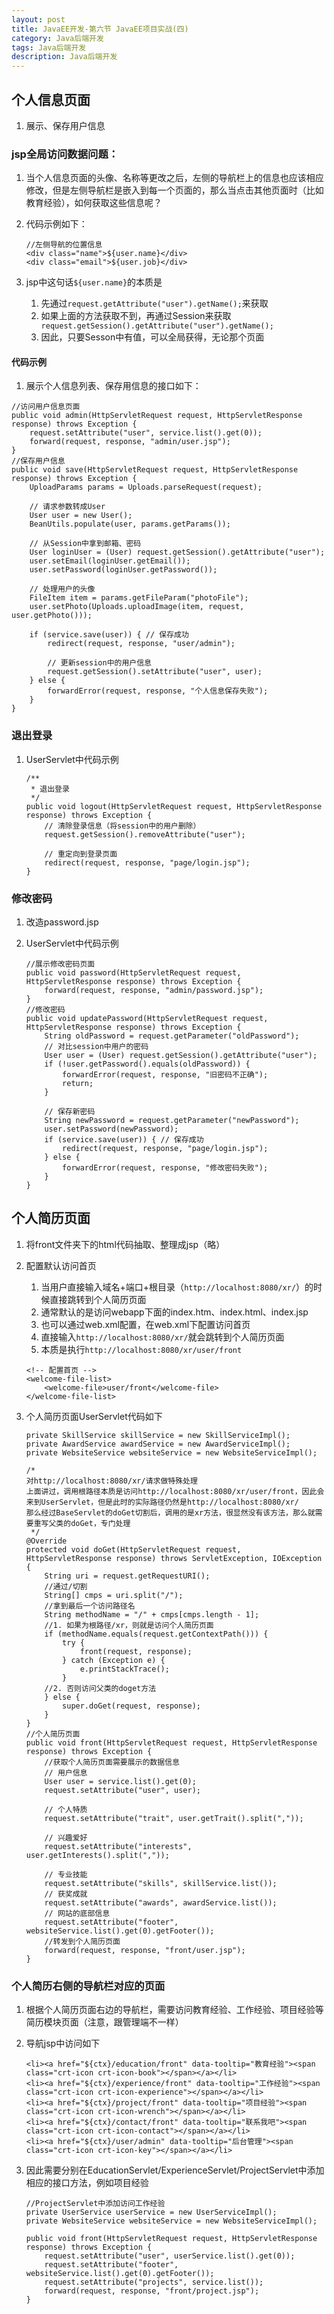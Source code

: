 ```yaml
---
layout: post
title: JavaEE开发-第六节 JavaEE项目实战(四)
category: Java后端开发
tags: Java后端开发
description: Java后端开发
--- 
```


## 个人信息页面
1. 展示、保存用户信息
### jsp全局访问数据问题：
1. 当个人信息页面的头像、名称等更改之后，左侧的导航栏上的信息也应该相应修改，但是左侧导航栏是嵌入到每一个页面的，那么当点击其他页面时（比如教育经验），如何获取这些信息呢？
2. 代码示例如下：
    
    ```
    //左侧导航的位置信息
    <div class="name">${user.name}</div>
    <div class="email">${user.job}</div>
    ```
    
3. jsp中这句话`${user.name}`的本质是
    1. 先通过`request.getAttribute("user").getName();`来获取
    2. 如果上面的方法获取不到，再通过Session来获取` request.getSession().getAttribute("user").getName();`
    3. 因此，只要Sesson中有值，可以全局获得，无论那个页面
    
#### 代码示例
1. 展示个人信息列表、保存用信息的接口如下：
    
```
//访问用户信息页面
public void admin(HttpServletRequest request, HttpServletResponse response) throws Exception {
    request.setAttribute("user", service.list().get(0));
    forward(request, response, "admin/user.jsp");
}
//保存用户信息
public void save(HttpServletRequest request, HttpServletResponse response) throws Exception {
    UploadParams params = Uploads.parseRequest(request);

    // 请求参数转成User
    User user = new User();
    BeanUtils.populate(user, params.getParams());

    // 从Session中拿到邮箱、密码
    User loginUser = (User) request.getSession().getAttribute("user");
    user.setEmail(loginUser.getEmail());
    user.setPassword(loginUser.getPassword());

    // 处理用户的头像
    FileItem item = params.getFileParam("photoFile");
    user.setPhoto(Uploads.uploadImage(item, request, user.getPhoto()));

    if (service.save(user)) { // 保存成功
        redirect(request, response, "user/admin");

        // 更新session中的用户信息
        request.getSession().setAttribute("user", user);
    } else {
        forwardError(request, response, "个人信息保存失败");
    }
}
```


### 退出登录
1. UserServlet中代码示例
    
    ```
    /**
     * 退出登录
     */
    public void logout(HttpServletRequest request, HttpServletResponse response) throws Exception {
        // 清除登录信息（将session中的用户删除）
        request.getSession().removeAttribute("user");

        // 重定向到登录页面
        redirect(request, response, "page/login.jsp");
    }
    ```

### 修改密码
1. 改造password.jsp
2. UserServlet中代码示例
    
    ```
    //展示修改密码页面
    public void password(HttpServletRequest request, HttpServletResponse response) throws Exception {
        forward(request, response, "admin/password.jsp");
    }
    //修改密码
    public void updatePassword(HttpServletRequest request, HttpServletResponse response) throws Exception {
        String oldPassword = request.getParameter("oldPassword");
        // 对比session中用户的密码
        User user = (User) request.getSession().getAttribute("user");
        if (!user.getPassword().equals(oldPassword)) {
            forwardError(request, response, "旧密码不正确");
            return;
        }

        // 保存新密码
        String newPassword = request.getParameter("newPassword");
        user.setPassword(newPassword);
        if (service.save(user)) { // 保存成功
            redirect(request, response, "page/login.jsp");
        } else {
            forwardError(request, response, "修改密码失败");
        }
    }
    ```

## 个人简历页面
1. 将front文件夹下的html代码抽取、整理成jsp（略）
2. 配置默认访问首页
    1. 当用户直接输入域名+端口+根目录（`http://localhost:8080/xr/`）的时候直接跳转到个人简历页面
    2. 通常默认的是访问webapp下面的index.htm、index.html、index.jsp
    3. 也可以通过web.xml配置，在web.xml下配置访问首页
    4. 直接输入`http://localhost:8080/xr/`就会跳转到个人简历页面
    5. 本质是执行`http://localhost:8080/xr/user/front`
    
    ```
    <!-- 配置首页 -->
    <welcome-file-list>
        <welcome-file>user/front</welcome-file>
    </welcome-file-list>
    ```
3. 个人简历页面UserServlet代码如下
    
    ```
    private SkillService skillService = new SkillServiceImpl();
    private AwardService awardService = new AwardServiceImpl();
    private WebsiteService websiteService = new WebsiteServiceImpl();

    /*
    对http://localhost:8080/xr/请求做特殊处理
    上面讲过，调用根路径本质是访问http://localhost:8080/xr/user/front，因此会来到UserServlet，但是此时的实际路径仍然是http://localhost:8080/xr/
    那么经过BaseServlet的doGet切割后，调用的是xr方法，很显然没有该方法，那么就需要重写父类的doGet，专门处理
     */
    @Override
    protected void doGet(HttpServletRequest request, HttpServletResponse response) throws ServletException, IOException {
        String uri = request.getRequestURI();
        //通过/切割
        String[] cmps = uri.split("/");
        //拿到最后一个访问路径名
        String methodName = "/" + cmps[cmps.length - 1];
        //1. 如果为根路径/xr，则就是访问个人简历页面
        if (methodName.equals(request.getContextPath())) {
            try {
                front(request, response);
            } catch (Exception e) {
                e.printStackTrace();
            }
        //2. 否则访问父类的doget方法
        } else {
            super.doGet(request, response);
        }
    }
    //个人简历页面
    public void front(HttpServletRequest request, HttpServletResponse response) throws Exception {
        //获取个人简历页面需要展示的数据信息
        // 用户信息
        User user = service.list().get(0);
        request.setAttribute("user", user);

        // 个人特质
        request.setAttribute("trait", user.getTrait().split(","));

        // 兴趣爱好
        request.setAttribute("interests", user.getInterests().split(","));

        // 专业技能
        request.setAttribute("skills", skillService.list());
        // 获奖成就
        request.setAttribute("awards", awardService.list());
        // 网站的底部信息
        request.setAttribute("footer", websiteService.list().get(0).getFooter());
        //转发到个人简历页面
        forward(request, response, "front/user.jsp");
    }
    ```
  
### 个人简历右侧的导航栏对应的页面  
1. 根据个人简历页面右边的导航栏，需要访问教育经验、工作经验、项目经验等简历模块页面（注意，跟管理端不一样）
2. 导航jsp中访问如下
        
    ```
    <li><a href="${ctx}/education/front" data-tooltip="教育经验"><span 
    class="crt-icon crt-icon-book"></span></a></li>
    <li><a href="${ctx}/experience/front" data-tooltip="工作经验"><span 
    class="crt-icon crt-icon-experience"></span></a></li>
    <li><a href="${ctx}/project/front" data-tooltip="项目经验"><span 
    class="crt-icon crt-icon-wrench"></span></a></li>
    <li><a href="${ctx}/contact/front" data-tooltip="联系我吧"><span 
    class="crt-icon crt-icon-contact"></span></a></li>
    <li><a href="${ctx}/user/admin" data-tooltip="后台管理"><span
    class="crt-icon crt-icon-key"></span></a></li>
    ```
3. 因此需要分别在EducationServlet/ExperienceServlet/ProjectServlet中添加相应的接口方法，例如项目经验
       
    ```
    //ProjectServlet中添加访问工作经验
    private UserService userService = new UserServiceImpl();
    private WebsiteService websiteService = new WebsiteServiceImpl();

    public void front(HttpServletRequest request, HttpServletResponse response) throws Exception {
        request.setAttribute("user", userService.list().get(0));
        request.setAttribute("footer", websiteService.list().get(0).getFooter());
        request.setAttribute("projects", service.list());
        forward(request, response, "front/project.jsp");
    }
    ```
    


